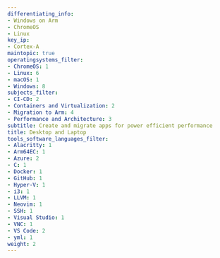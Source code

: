 ```yaml
---
differentiating_info:
- Windows on Arm
- ChromeOS
- Linux
key_ip:
- Cortex-A
maintopic: true
operatingsystems_filter:
- ChromeOS: 1
- Linux: 6
- macOS: 1
- Windows: 8
subjects_filter:
- CI-CD: 2
- Containers and Virtualization: 2
- Migration to Arm: 4
- Performance and Architecture: 3
subtitle: Create and migrate apps for power efficient performance
title: Desktop and Laptop
tools_software_languages_filter:
- Alacritty: 1
- Arm64EC: 1
- Azure: 2
- C: 1
- Docker: 1
- GitHub: 1
- Hyper-V: 1
- i3: 1
- LLVM: 1
- Neovim: 1
- SSH: 1
- Visual Studio: 1
- VNC: 1
- VS Code: 2
- yml: 1
weight: 2
---
```

